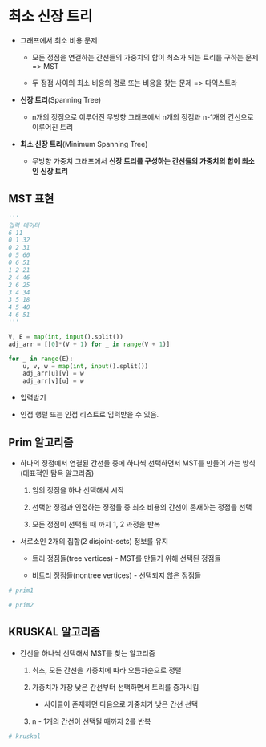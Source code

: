 # 최소 신장 트리

- 그래프에서 최소 비용 문제

    - 모든 정점을 연결하는 간선들의 가중치의 합이 최소가 되는 트리를 구하는 문제 => MST

    - 두 정점 사이의 최소 비용의 경로 또는 비용을 찾는 문제 => 다익스트라

- **신장 트리**(Spanning Tree)

    - n개의 정점으로 이루어진 무방향 그래프에서 n개의 정점과 n-1개의 간선으로 이루어진 트리

- **최소 신장 트리**(Minimum Spanning Tree)

    - 무방향 가중치 그래프에서 **신장 트리를 구성하는 간선들의 가중치의 합이  최소인 신장 트리**

## MST 표현

```python
'''
입력 데이터
6 11
0 1 32
0 2 31
0 5 60
0 6 51
1 2 21
2 4 46
2 6 25
3 4 34
3 5 18
4 5 40
4 6 51
'''

V, E = map(int, input().split())
adj_arr = [[0]*(V + 1) for _ in range(V + 1)]

for _ in range(E):
    u, v, w = map(int, input().split())
    adj_arr[u][v] = w
    adj_arr[v][u] = w
```

- 입력받기

- 인접 행렬 또는 인접 리스트로 입력받을 수 있음.

## Prim 알고리즘

- 하나의 정점에서 연결된 간선들 중에 하나씩 선택하면서 MST를 만들어 가는 방식(대표적인 탐욕 알고리즘)

    1. 임의 정점을 하나 선택해서 시작

    2. 선택한 정점과 인접하는 정점들 중 최소 비용의 간선이 존재하는 정점을 선택

    3. 모든 정점이 선택될 때 까지 1, 2 과정을 반복

- 서로소인 2개의 집합(2 disjoint-sets) 정보를 유지

    - 트리 정점들(tree vertices) - MST를 만들기 위해 선택된 정점들

    - 비트리 정점들(nontree vertices) - 선택되지 않은 정점들

```python
# prim1
```

```python
# prim2
```

## KRUSKAL 알고리즘

- 간선을 하나씩 선택해서 MST를 찾는 알고리즘

    1. 최초, 모든 간선을 가중치에 따라 오름차순으로 정렬

    2. 가중치가 가장 낮은 간선부터 선택하면서 트리를 증가시킴

        - 사이클이 존재하면 다음으로 가중치가 낮은 간선 선택

    3. n - 1개의 간선이 선택될 때까지 2를 반복 

```python
# kruskal
```